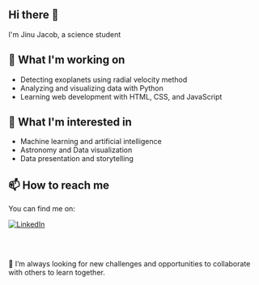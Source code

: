 ## Hi there 👋

I'm Jinu Jacob, a science student

## 🔭 What I'm working on

- Detecting exoplanets using radial velocity method
- Analyzing and visualizing data with Python
- Learning web development with HTML, CSS, and JavaScript

## 🌱 What I'm interested in

- Machine learning and artificial intelligence
- Astronomy and Data visualization
- Data presentation and storytelling

## 📫 How to reach me

You can find me on:

[![LinkedIn](https://img.link-add-later)](https://www.linkedin.com/in/add-later)

&nbsp;

## 
👯 I’m always looking for new challenges and opportunities to collaborate with others to learn together.
